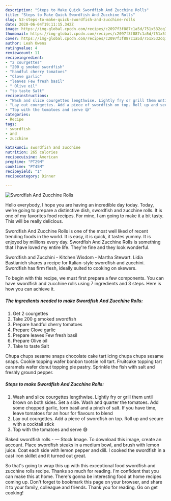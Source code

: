 ```yaml
---
description: "Steps to Make Quick Swordfish And Zucchine Rolls"
title: "Steps to Make Quick Swordfish And Zucchine Rolls"
slug: 53-steps-to-make-quick-swordfish-and-zucchine-rolls
date: 2020-06-04T19:11:15.342Z
image: https://img-global.cpcdn.com/recipes/c2097f3f887c1a5d/751x532cq70/swordfish-and-zucchine-rolls-recipe-main-photo.jpg
thumbnail: https://img-global.cpcdn.com/recipes/c2097f3f887c1a5d/751x532cq70/swordfish-and-zucchine-rolls-recipe-main-photo.jpg
cover: https://img-global.cpcdn.com/recipes/c2097f3f887c1a5d/751x532cq70/swordfish-and-zucchine-rolls-recipe-main-photo.jpg
author: Leah Owens
ratingvalue: 4
reviewcount: 11
recipeingredient:
- "2 courgettes"
- "200 g smoked swordfish"
- "handful cherry tomatoes"
- "Clove garlic"
- "leaves Few fresh basil"
- " Olive oil"
- "to taste Salt"
recipeinstructions:
- "Wash and slice courgettes lengthwise. Lightly fry or grill them until brown on both sides. Set a side. Wash and quarter the tomatoes. Add some chopped garlic, torn basil and a pinch of salt. If you have time, leave tomatoes for an hour for flavours to blend"
- "Lay out courgettes. Add a piece of swordfish on top. Roll up and secure with a cocktail stick"
- "Top with the tomatoes and serve 😅"
categories:
- Recipe
tags:
- swordfish
- and
- zucchine

katakunci: swordfish and zucchine 
nutrition: 265 calories
recipecuisine: American
preptime: "PT29M"
cooktime: "PT45M"
recipeyield: "1"
recipecategory: Dinner

---
```



![Swordfish And Zucchine Rolls](https://img-global.cpcdn.com/recipes/c2097f3f887c1a5d/751x532cq70/swordfish-and-zucchine-rolls-recipe-main-photo.jpg)

Hello everybody, I hope you are having an incredible day today. Today, we're going to prepare a distinctive dish, swordfish and zucchine rolls. It is one of my favorites food recipes. For mine, I am going to make it a bit tasty. This will be really delicious.

Swordfish And Zucchine Rolls is one of the most well liked of recent trending foods in the world. It is easy, it is quick, it tastes yummy. It is enjoyed by millions every day. Swordfish And Zucchine Rolls is something that I have loved my entire life. They're fine and they look wonderful.

Swordfish and Zucchini - Kitchen Wisdom - Martha Stewart. Lidia Bastianich shares a recipe for Italian-style swordfish and zucchini. Swordfish has firm flesh, ideally suited to cooking on skewers.


To begin with this recipe, we must first prepare a few components. You can have swordfish and zucchine rolls using 7 ingredients and 3 steps. Here is how you can achieve it.

<!--inarticleads1-->

##### The ingredients needed to make Swordfish And Zucchine Rolls:

1. Get 2 courgettes
1. Take 200 g smoked swordfish
1. Prepare handful cherry tomatoes
1. Prepare Clove garlic
1. Prepare leaves Few fresh basil
1. Prepare  Olive oil
1. Take to taste Salt


Chupa chups sesame snaps chocolate cake tart icing chupa chups sesame snaps. Cookie topping wafer bonbon tootsie roll tart. Fruitcake topping tart caramels wafer donut topping pie pastry. Sprinkle the fish with salt and freshly ground pepper. 

<!--inarticleads2-->

##### Steps to make Swordfish And Zucchine Rolls:

1. Wash and slice courgettes lengthwise. Lightly fry or grill them until brown on both sides. Set a side. Wash and quarter the tomatoes. Add some chopped garlic, torn basil and a pinch of salt. If you have time, leave tomatoes for an hour for flavours to blend
1. Lay out courgettes. Add a piece of swordfish on top. Roll up and secure with a cocktail stick
1. Top with the tomatoes and serve 😅


Baked swordfish rolls - — Stock Image. To download this image, create an account. Place swordfish steaks in a medium bowl, and brush with lemon juice. Coat each side with lemon pepper and dill. I cooked the swordfish in a cast iron skillet and it turned out great. 

So that's going to wrap this up with this exceptional food swordfish and zucchine rolls recipe. Thanks so much for reading. I'm confident that you can make this at home. There's gonna be interesting food at home recipes coming up. Don't forget to bookmark this page on your browser, and share it to your family, colleague and friends. Thank you for reading. Go on get cooking!
